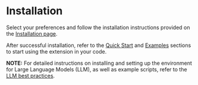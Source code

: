 Installation
============

Select your preferences and follow the installation instructions provided on the [Installation page](../../../index.html#installation?platform=cpu&version=v2.4.0%2Bcpu).

After successful installation, refer to the [Quick Start](getting_started.md) and [Examples](examples.md) sections to start using the extension in your code.

**NOTE:** For detailed instructions on installing and setting up the environment for Large Language Models (LLM), as well as example scripts, refer to the [LLM best practices](https://github.com/intel/intel-extension-for-pytorch/tree/v2.4.0%2Bcpu/examples/cpu/llm).
